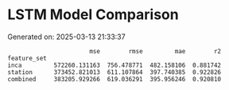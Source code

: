 # LSTM Model Comparison

Generated on: 2025-03-13 21:33:37

```
                       mse        rmse         mae        r2
feature_set                                                 
inca         572260.131163  756.478771  482.158106  0.881742
station      373452.821013  611.107864  397.740385  0.922826
combined     383205.929266  619.036291  395.956246  0.920810
```